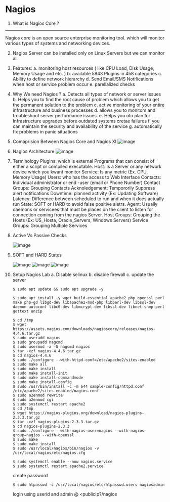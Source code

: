 # Nagios

1. What is Nagios Core ?
------------------------
Nagios core is an open source enterprise monitoring tool. which will monitor various types of systems and networking devices.

2. Nagios Server can be installed only on Linux Servers but we can monitor all

3. Features:
   a. monitoring host resources ( like CPU Load, Disk Usage, Memory Usage and etc. )
   b. available 5843 Plugins in 458 categories
   c. Ability to define network hierarchy
   d. Send Email/SMS Notifications when host or service problem occur
   e. parellalized checks
4. Why We need Nagios ?
   a. Detects all types of network or server Issues
   b. Helps you to find the root cause of problem which allows you to get the permanent solution to the problem
   c. active monitoring of your entire infrastructure and business processes
   d. allows you to monitors and troubleshoot server performance issues.
   e. Helps you oto plan for Infrastructure upgrades before outdated systems cretae failures
   f. you can maintain the security and availability of the service
   g. automatically fix problems in panic situations

5. Comaprision Between Nagios Core and Nagios XI ![image](https://github.com/anilgunde/Nagios/assets/87513730/0102ebb8-ae9a-4477-8d1a-7ff1e4383e77)

6. Nagios Architecture
   ![image](https://github.com/anilgunde/Nagios/assets/87513730/cb195de9-37de-434e-9e01-83892f208e0f)

7. Terminology
    Plugins: which is external Programs that can consist of either a script or compiled executable.
    Host: Is a Server or any network device which you kwant monitor
    Service: Is any metric (Ex. CPU, Memory Usage)
    Users: who has the access to Web Interface
    Contacts: Individual administrator or end -user (email or Phone Number)
    Contact Groups: Grouping Contacts
    Acknoledgement: Tempororily Suppress alert notifications
    Downtime: planned activity (Ex: Updating Software)
    Latency: Difference between scheduled to run and when it does actually run
    State: SOFT or HARD to avoid false positive aletrs.
   Agent: Usually daemons or servicees that must be places on the client to listen for connection coming from the nagios Server.
    Host Groups: Grouping the Hosts (Ex: US_Hosta, Oracle_Servers, Windows Servers)
    Service Groups: Grouping Multiple Services
   
9. Active Vs Passive Checks

    ![image](https://github.com/anilgunde/Nagios/assets/87513730/a01fe1df-68ef-4c51-8c65-9f023e95019d)

10. SOFT and HARD States

    ![image](https://github.com/anilgunde/Nagios/assets/87513730/f3af262d-0246-4ff9-809e-4e57c5a13bc0)
    ![image](https://github.com/anilgunde/Nagios/assets/87513730/e8ce03e0-02eb-4e87-8ea2-01986494d458)
    ![image](https://github.com/anilgunde/Nagios/assets/87513730/0c815f90-d4f6-4212-848d-893014ce2e15)

11. Setup Nagios Lab
    a. Disable selinux
    b. disable firewall
    c. update the server

        $ sudo apt update && sudo apt upgrade -y

        $ sudo apt install -y wget build-essential apache2 php openssl perl make php-gd libgd-dev libapache2-mod-php libperl-dev libssl-dev daemon autoconf libc6-dev libmcrypt-dev libssl-dev libnet-snmp-perl gettext unzip

        $ cd /tmp
        $ wget https://assets.nagios.com/downloads/nagioscore/releases/nagios-4.4.6.tar.gz
        $ sudo useradd nagios
        $ sudo groupadd nagcmd
        $ sudo usermod -a -G nagcmd nagios
        $ tar -xzf nagios-4.4.6.tar.gz
        $ cd nagios-4.4.6
        $ sudo ./configure --with-httpd-conf=/etc/apache2/sites-enabled
        $ sudo make all
        $ sudo make install
        $ sudo make install-init
        $ sudo make install-commandmode
        $ sudo make install-config
        $ sudo /usr/bin/install -c -m 644 sample-config/httpd.conf /etc/apache2/sites-enabled/nagios.conf
        $ sudo a2enmod rewrite
        $ sudo a2enmod cgi
        $ sudo systemctl restart apache2
        $ cd /tmp
        $ wget https://nagios-plugins.org/download/nagios-plugins-2.3.3.tar.gz
        $ tar -xzf nagios-plugins-2.3.3.tar.gz
        $ cd nagios-plugins-2.3.3
        $ sudo ./configure --with-nagios-user=nagios --with-nagios-group=nagios --with-openssl
        $ sudo make
        $ sudo make install
        $ sudo /usr/local/nagios/bin/nagios -v /usr/local/nagios/etc/nagios.cfg

        $ sudo systemctl enable --now nagios.service
        $ sudo systemctl restart apache2.service

    create password

        $ sudo htpasswd -c /usr/local/nagios/etc/htpasswd.users nagiosadmin

    login using userid and admin @ <publicIp?/nagios

    




   
